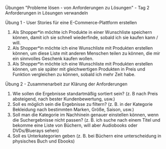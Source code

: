 Übungen "Probleme lösen - von Anforderungen zu Lösungen" - Tag 2
Anforderungen in Lösungen verwandeln

Übung 1 - User Stories für eine E-Commerce-Plattform erstellen

1. Als Shopper*in möchte ich Produkte in einer Wunschliste speichern können, damit ich sie schnell wiederfinde, sobald ich sie kaufen kann / will.
2. Als Shopper*in möchte ich eine Wunschliste mit Produkten erstellen können, um diese Liste mit anderen Menschen teilen zu können, die mir ein sinnvolles Geschenk kaufen wollen.
3. Als Shopper*in möchte ich eine Wunschliste mit Produkten erstellen können, um sie später mit gleichwertigen Produkten in Preis und Funktion vergleichen zu können, sobald ich mehr Zeit habe.

Übung 2 - Zusammenarbeit zur Klärung der Anforderungen
1. Wie sollen die Ergebnisse standartmäßig sortiert sein? (z. B nach Preis absteigend, nach bester Kundenbewertung, usw.)
2. Soll es möglich sein die Ergebnisse zu filtern? (z. B. in der Kategorie Bekleidung nach bestimmten Marken, Größe, Saison, usw.)
3. Soll man die Kategorie im Nachhinein genauer einstellen können, wenn die Suchergebnisse nicht passen? (z. B. ich suche nach einem Titel und bekomme eine Liste von Büchern, will aber Audiobooks oder DVDs/Bluerays sehen)
4. Soll es Unterkategorien geben (z. B. bei Büchern eine unterscheidung in physisches Buch und Ebooks)